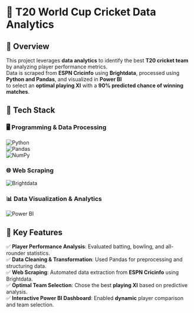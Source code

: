 # 🏏 T20 World Cup Cricket Data Analytics

## 📌 Overview  
This project leverages **data analytics** to identify the best **T20 cricket team** by analyzing player performance metrics.  
Data is scraped from **ESPN Cricinfo** using **Brightdata**, processed using **Python and Pandas**, and visualized in **Power BI**  
to select an **optimal playing XI** with a **90% predicted chance of winning matches**.  

## 🚀 Tech Stack  
### 🖥 Programming & Data Processing  
![Python](https://img.shields.io/badge/Python-3776AB?style=for-the-badge&logo=python&logoColor=white)  
![Pandas](https://img.shields.io/badge/Pandas-150458?style=for-the-badge&logo=pandas&logoColor=white)  
![NumPy](https://img.shields.io/badge/NumPy-013243?style=for-the-badge&logo=numpy&logoColor=white)

### 🌐 Web Scraping  
![Brightdata](https://img.shields.io/badge/Web%20Scraping-Brightdata-FF6F00?style=for-the-badge&logo=webscraper&logoColor=white)  

### 📊 Data Visualization & Analytics  
![Power BI](https://img.shields.io/badge/Power%20BI-F2C811?style=for-the-badge&logo=powerbi&logoColor=black)  

## 🔑 Key Features  
✅ **Player Performance Analysis**: Evaluated batting, bowling, and all-rounder statistics.  
✅ **Data Cleaning & Transformation**: Used Pandas for preprocessing and structuring data.  
✅ **Web Scraping**: Automated data extraction from **ESPN Cricinfo** using Brightdata.  
✅ **Optimal Team Selection**: Chose the best **playing XI** based on predictive analysis.  
✅ **Interactive Power BI Dashboard**: Enabled **dynamic** player comparison and team selection.  




